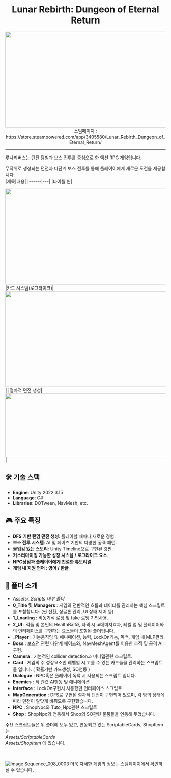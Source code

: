 # <div align=center>  Lunar Rebirth: Dungeon of Eternal Return </div>

<div align=center><img src="https://github.com/user-attachments/assets/121345ff-2a70-476b-a5c4-124a49ed4ebd" width="600" height="300" /> </div>

<div align=center> 스팀페이지 : https://store.steampowered.com/app/3405580/Lunar_Rebirth_Dungeon_of_Eternal_Return/</div>
<hr>
루나리버스는 던전 탐험과 보스 전투를 중심으로 한 액션 RPG 게임입니다.

무작위로 생성되는 던전과 다단계 보스 전투를 통해 플레이어에게 새로운 도전을 제공합니다.  
|제목|내용|
|------|---|
|타이틀 씬|<div align=center><img src="https://github.com/user-attachments/assets/1227fe2f-32e0-480e-87ed-ddd900b54048" width="600" height="300" /> </div>
|카드 시스템(로그라이크)|<div align=center><img src="https://github.com/user-attachments/assets/3d46be5c-f3be-41df-bdf9-9c5cb0eefcab" width="600" height="300" /> </div>|
|절차적 던전 생성|<div align=center><img src="https://github.com/user-attachments/assets/daba4cb7-9efb-4be7-9c3f-9623b32331b1" width="600" height="200" /> </div>|
## 🛠️ 기술 스택
- **Engine**: Unity 2022.3.15  
- **Language**: C#  
- **Libraries**: DOTween, NavMesh, etc.  

## 🎮 주요 특징
- **DFS 기반 랜덤 던전 생성**: 플레이할 때마다 새로운 경험.
- **보스 전투 시스템**: AI 및 페이즈 기반의 다양한 공격 패턴.
- **몰입감 있는 스토리**: Unity Timeline으로 구현된 컷씬.
- **커스터마이징 가능한 성장 시스템 / 로그라이크 요소**.
- **NPC상점과 플레이어에게 친절한 튜토리얼**
- **게임 내 지원 언어 : 영어 / 한글**

## 👜 폴더 소개
- *Assets/_Scripts 내부 폴더*
- **0_Title 및 Managers** : 게임의 전반적인 흐름과 데이터를 관리하는 핵심 스크립트를 포함합니다. (씬 전환, 싱글톤 관리, UI 상태 제어 등)
- **1_Loading** : 비동기식 로딩 및 fake 로딩 기법사용.
- **2_UI** : 적들 및 본인의 HealthBar와, 타격 시 ui데미지효과, 레벨 업 및 플레이어와의 인터페이스를 구현하는 요소들이 포함된 폴더입니다.
- **_Player** : 기본움직임 및 애니메이션, 능력, LockOn기능, 독백, 게임 내 MLP관리.
- **Boss** : 보스전 관련 다단계 페이즈와, NavMeshAgent를 이용한 추적 및 공격 AI구현.
- **Camera** : 기본적인 collider detection과 미니맵관련 스크립트.
- **Card** : 게임의 주 성장요소인 레벨업 시 고를 수 있는 카드들을 관리하는 스크립트들 입니다. ( 확률기반 카드생성, SO연동 )
- **Dialogue** : NPC혹은 플레이어 독백 시 사용되는 스크립트 입니다.
- **Enemies** : 적 관련 AI행동 및 애니메이션
- **Interface** : LockOn구현시 사용했던 인터페이스 스크립트
- **MapGeneration** : DFS로 구현된 절차적 던전이 구현되어 있으며, 각 방의 상태에 따라 던전이 알맞게 바뀌도록 구현했습니다.
- **NPC** : ShopNpc와 Tuto_Npc관련 스크립트
- **Shop** : ShopNpc와 연동해서 Shop의 SO관련 물품들을 연동해 두었습니다.

주요 스크립트들은 위 폴더에 모두 있고, 연동되고 있는 ScriptableCards, ShopItem는   
*Assets/ScriptableCards*   
*Assets/ShopItem* 에 있습니다.

<br>

![Image Sequence_008_0003](https://github.com/user-attachments/assets/a13c3475-de7f-4b6b-9071-8742c50ae913)
더욱 자세한 게임의 정보는 스팀페이지에서 확인하실 수 있습니다.
